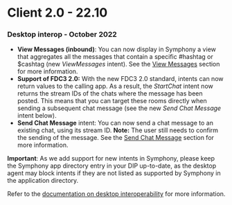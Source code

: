 # Client 2.0 - 22.10

### Desktop interop - October 2022

* **View Messages (inbound)**: You can now display in Symphony a view that aggregates all the messages that contain a specific #hashtag or $cashtag (new _ViewMessages_ intent). See the [View Messages](../../../embedded-modules/desktop-interoperability/fdc3-intents/#view-messages) section for more information.
* **Support of FDC3 2.0:** With the new FDC3 2.0 standard, intents can now return values to the calling app. As a result, the _StartChat_ intent now returns the stream IDs of the chats where the message has been posted. This means that you can target these rooms directly when sending a subsequent chat message (see the new _Send Chat Message_ intent below).
* **Send Chat Message** intent: You can now send a chat message to an existing chat, using its stream ID. **Note:** The user still needs to confirm the sending of the message. See the [Send Chat Message](../../../embedded-modules/desktop-interoperability/fdc3-intents/#send-chat-message) section for more information.

**Important**: As we add support for new intents in Symphony, please keep the Symphony app directory entry in your DIP up-to-date, as the desktop agent may block intents if they are not listed as supported by Symphony in the application directory.

Refer to the [documentation on desktop interoperability](../../../embedded-modules/desktop-interoperability/) for more information.
